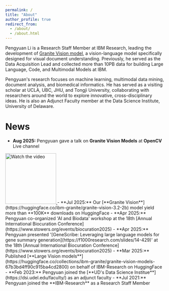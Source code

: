 ```yaml
---
permalink: /
title: "About"
author_profile: true
redirect_from: 
  - /about/
  - /about.html
---
```

Pengyuan Li is a Research Staff Member at IBM Research, leading the development of [Granite Vision model]([https://lnkd.in/gbrTmntA](https://huggingface.co/collections/ibm-granite/granite-vision-models-67b3bd4ff90c915ba4cd2800)), a vision-language model specifically designed for visual document understanding. Previously, he served as the Data Acquisition Lead and collected more than 10PB data for building Large Language, Code, and Multimodal Models at IBM. 

Pengyuan's research focuses on machine learning, multimodal data mining, document analysis, and biomedical informatics. He has served as a visiting scholar at UCLA, UBC, JHU, and Tongji University, collaborating with researchers around the world to explore innovative, cross-disciplinary ideas. He is also an Adjunct Faculty member at the Data Science Institute, University of Delaware.

# News
- **Aug 2025:** Pengyuan gave a talk on **Granite Vision Models** at **OpenCV** Live channel  
<a href="https://www.youtube.com/watch?v=FLvMPlJvwYE">
  <img src="https://pengyuanli.github.io/images/talk3.png" alt="Watch the video" width="160" />
</a>
- **Jul 2025:** Our [**Granite Vision**](https://huggingface.co/ibm-granite/granite-vision-3.2-2b) model yield more than **100K** downloads on HuggingFace
- **Apr 2025:** Pengyuan co-organized 'AI and Biodata' workshop at the 18th [Annual International Biocuration Conference](https://www.stowers.org/events/biocuration2025)
- **Apr 2025:** Pengyuan presented '[GeneScribe: Leveraging large language models for gene summary generation](https://f1000research.com/slides/14-429)' at the 18th [Annual International Biocuration Conference](https://www.stowers.org/events/biocuration2025)
- **Mar 2025:** Published [**Large Vision models**](https://huggingface.co/collections/ibm-granite/granite-vision-models-67b3bd4ff90c915ba4cd2800) on behalf of IBM-Research on HuggingFace
- **Feb 2023:** Pengyuan joined the [**UD's Data Science Institue**](https://dsi.udel.edu/faculty/) as an adjunct faculty
- **Jul 2021:** Pengyuan joined the **IBM-Research** as a Research Staff Member
